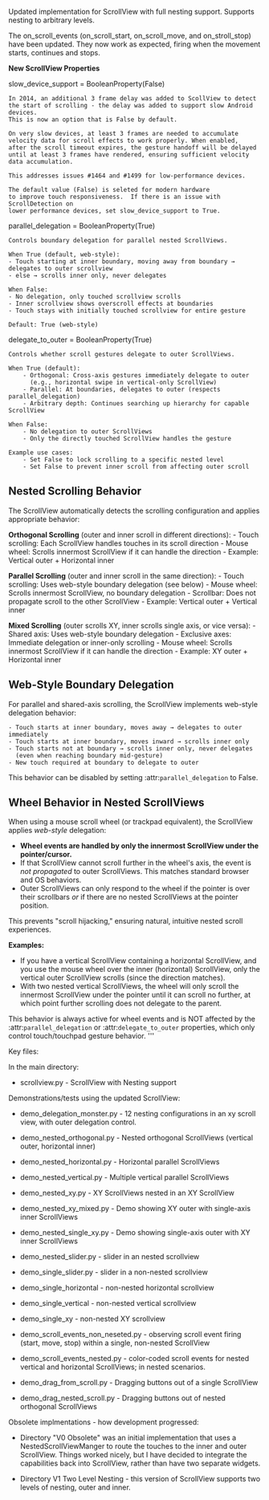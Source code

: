 Updated implementation for ScrollView with full nesting support. Supports nesting to arbitrary levels.

The on_scroll_events (on_scroll_start, on_scroll_move, and on_stroll_stop) have been updated.
They now work as expected, firing when the movement starts, continues and stops.

**New ScrollView Properties**

slow_device_support = BooleanProperty(False)


    In 2014, an additional 3 frame delay was added to ScollView to detect
    the start of scrolling - the delay was added to support slow Android devices.  
    This is now an option that is False by default.
    
    On very slow devices, at least 3 frames are needed to accumulate
    velocity data for scroll effects to work properly. When enabled,
    after the scroll timeout expires, the gesture handoff will be delayed
    until at least 3 frames have rendered, ensuring sufficient velocity
    data accumulation.
    
    This addresses issues #1464 and #1499 for low-performance devices.
    
    The default value (False) is seleted for modern hardware 
    to improve touch responsiveness.  If there is an issue with ScrollDetection on 
    lower performance devices, set slow_device_support to True.

parallel_delegation = BooleanProperty(True)

    Controls boundary delegation for parallel nested ScrollViews.
    
    When True (default, web-style):
    - Touch starting at inner boundary, moving away from boundary → delegates to outer scrollview
    - else → scrolls inner only, never delegates
    
    When False:
    - No delegation, only touched scrollview scrolls
    - Inner scrollview shows overscroll effects at boundaries
    - Touch stays with initially touched scrollview for entire gesture
    
    Default: True (web-style)

delegate_to_outer = BooleanProperty(True)

    Controls whether scroll gestures delegate to outer ScrollViews.
    
    When True (default):
        - Orthogonal: Cross-axis gestures immediately delegate to outer
          (e.g., horizontal swipe in vertical-only ScrollView)
        - Parallel: At boundaries, delegates to outer (respects parallel_delegation)
        - Arbitrary depth: Continues searching up hierarchy for capable ScrollView
    
    When False:
        - No delegation to outer ScrollViews
        - Only the directly touched ScrollView handles the gesture
    
    Example use cases:
        - Set False to lock scrolling to a specific nested level
        - Set False to prevent inner scroll from affecting outer scroll

Nested Scrolling Behavior
-------------------------

The ScrollView automatically detects the scrolling configuration 
and applies appropriate behavior:

**Orthogonal Scrolling** (outer and inner scroll in different directions):
    - Touch scrolling: Each ScrollView handles touches in its scroll direction
    - Mouse wheel: Scrolls innermost ScrollView if it can handle the direction
    - Example: Vertical outer + Horizontal inner

**Parallel Scrolling** (outer and inner scroll in the same direction):
    - Touch scrolling: Uses web-style boundary delegation (see below)
    - Mouse wheel: Scrolls innermost ScrollView, no boundary delegation
    - Scrollbar: Does not propagate scroll to the other ScrollView
    - Example: Vertical outer + Vertical inner

**Mixed Scrolling** (outer scrolls XY, inner scrolls single axis, or vice versa):
    - Shared axis: Uses web-style boundary delegation
    - Exclusive axes: Immediate delegation or inner-only scrolling
    - Mouse wheel: Scrolls innermost ScrollView if it can handle the direction
    - Example: XY outer + Horizontal inner


Web-Style Boundary Delegation
------------------------------

For parallel and shared-axis scrolling, the ScrollView implements web-style 
delegation behavior:

    - Touch starts at inner boundary, moves away → delegates to outer immediately
    - Touch starts at inner boundary, moves inward → scrolls inner only
    - Touch starts not at boundary → scrolls inner only, never delegates 
      (even when reaching boundary mid-gesture)
    - New touch required at boundary to delegate to outer

This behavior can be disabled by setting :attr:`parallel_delegation` to False.


Wheel Behavior in Nested ScrollViews
--------------------------------------------

When using a mouse scroll wheel (or trackpad equivalent), the ScrollView applies
*web-style* delegation:

- **Wheel events are handled by only the innermost ScrollView under the
  pointer/cursor.**
- If that ScrollView cannot scroll further in the wheel's axis, the event is
  *not propagated* to outer ScrollViews. This matches standard browser and OS
  behaviors.
- Outer ScrollViews can only respond to the wheel if the pointer is over their
  scrollbars *or* if there are no nested ScrollViews at the pointer position.

This prevents "scroll hijacking," ensuring natural, intuitive nested scroll
experiences.

**Examples:**
- If you have a vertical ScrollView containing a horizontal ScrollView, and you
  use the mouse wheel over the inner (horizontal) ScrollView, only the vertical
  outer ScrollView scrolls (since the direction matches).
- With two nested vertical ScrollViews, the wheel will only scroll the
  innermost ScrollView under the pointer until it can scroll no further, at
  which point further scrolling does not delegate to the parent.

This behavior is always active for wheel events and is NOT affected by
the :attr:`parallel_delegation` or :attr:`delegate_to_outer` properties,
which only control touch/touchpad gesture behavior.
'''



Key files:

In the main directory:

 - scrollview.py - ScrollView with Nesting support

Demonstrations/tests using the updated ScrollView: 
- demo_delegation_monster.py - 12 nesting configurations in an xy scroll view, with outer delegation control.
- demo_nested_orthogonal.py - Nested orthogonal ScrollViews (vertical outer, horizontal inner) 
- demo_nested_horizontal.py - Horizontal parallel ScrollViews 
- demo_nested_vertical.py - Multiple vertical parallel ScrollViews
- demo_nested_xy.py - XY ScrollViews nested in an XY ScrollView
- demo_nested_xy_mixed.py - Demo showing XY outer with single-axis inner ScrollViews
- demo_nested_single_xy.py - Demo showing single-axis outer with XY inner ScrollViews

- demo_nested_slider.py - slider in an nested scrollview
- demo_single_slider.py - slider in a non-nested scrollview

- demo_single_horizontal - non-nested horizontal scrollview
- demo_single_vertical - non-nested vertical scrollview
- demo_single_xy - non-nested XY scrollview

- demo_scroll_events_non_neseted.py - observing scroll event firing (start, move, stop) within a single, non-nested ScrollView
- demo_scroll_events_nested.py - color-coded scroll events for nested vertical and horizontal ScrollViews; in nested scenarios.

- demo_drag_from_scroll.py - Dragging buttons out of a single ScrollView
- demo_drag_nested_scroll.py - Dragging buttons out of nested orthogonal ScrollViews 

Obsolete implmentations - how development progressed:
- Directory "V0 Obsolete" was an initial implementation that uses a NestedScrollViewManger to route the touches 
to the inner and outer ScrollView. Things worked nicely, but I have decided to integrate the capabilities back into
ScrollView, rather than have two separate widgets.

- Directory V1 Two Level Nesting - this version of ScrollView supports two levels of nesting, outer and inner.